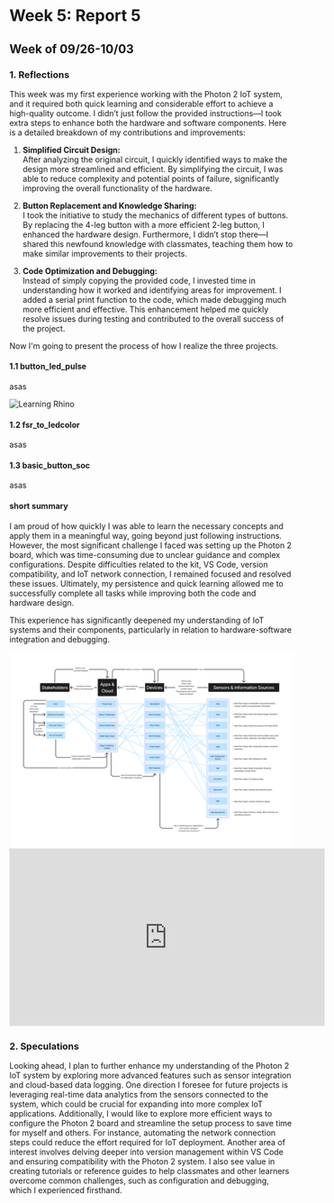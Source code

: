 # Week 5: Report 5 #
## Week of 09/26-10/03
### 1. Reflections

This week was my first experience working with the Photon 2 IoT system, and it required both quick learning and considerable effort to achieve a high-quality outcome. I didn’t just follow the provided instructions—I took extra steps to enhance both the hardware and software components. Here is a detailed breakdown of my contributions and improvements:

1. **Simplified Circuit Design:**  
   After analyzing the original circuit, I quickly identified ways to make the design more streamlined and efficient. By simplifying the circuit, I was able to reduce complexity and potential points of failure, significantly improving the overall functionality of the hardware.

2. **Button Replacement and Knowledge Sharing:**  
   I took the initiative to study the mechanics of different types of buttons. By replacing the 4-leg button with a more efficient 2-leg button, I enhanced the hardware design. Furthermore, I didn’t stop there—I shared this newfound knowledge with classmates, teaching them how to make similar improvements to their projects.

3. **Code Optimization and Debugging:**  
   Instead of simply copying the provided code, I invested time in understanding how it worked and identifying areas for improvement. I added a serial print function to the code, which made debugging much more efficient and effective. This enhancement helped me quickly resolve issues during testing and contributed to the overall success of the project.

Now I'm going to present the process of how I realize the three projects.

#### 1.1 button_led_pulse

asas

<img width="1000" alt="Learning Rhino" src="assets/Week5/W4 Health wearable Ecosystem.png">

#### 1.2 fsr_to_ledcolor

asas


#### 1.3 basic_button_soc

asas


#### short summary

I am proud of how quickly I was able to learn the necessary concepts and apply them in a meaningful way, going beyond just following instructions. However, the most significant challenge I faced was setting up the Photon 2 board, which was time-consuming due to unclear guidance and complex configurations. Despite difficulties related to the kit, VS Code, version compatibility, and IoT network connection, I remained focused and resolved these issues. Ultimately, my persistence and quick learning allowed me to successfully complete all tasks while improving both the code and hardware design.

This experience has significantly deepened my understanding of IoT systems and their components, particularly in relation to hardware-software integration and debugging.

<img width="1000" alt="Learning Rhino" src="assets/W4 Health wearable Ecosystem.png">
<iframe width="560" height="315" src="https://youtube.com/shorts/PtWXePgDtTs?feature=share" frameborder="0" allowfullscreen></iframe>


### 2. Speculations
Looking ahead, I plan to further enhance my understanding of the Photon 2 IoT system by exploring more advanced features such as sensor integration and cloud-based data logging. One direction I foresee for future projects is leveraging real-time data analytics from the sensors connected to the system, which could be crucial for expanding into more complex IoT applications. Additionally, I would like to explore more efficient ways to configure the Photon 2 board and streamline the setup process to save time for myself and others. For instance, automating the network connection steps could reduce the effort required for IoT deployment. Another area of interest involves delving deeper into version management within VS Code and ensuring compatibility with the Photon 2 system. I also see value in creating tutorials or reference guides to help classmates and other learners overcome common challenges, such as configuration and debugging, which I experienced firsthand. 
